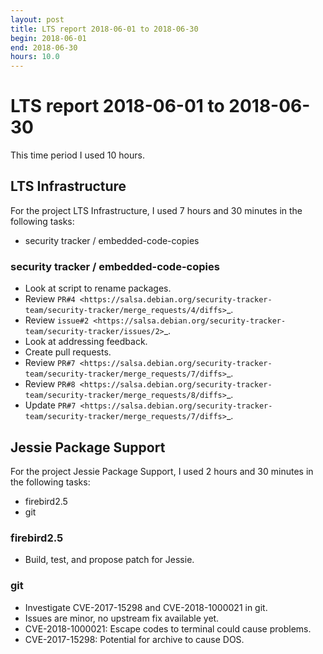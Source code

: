 ```yaml
---
layout: post
title: LTS report 2018-06-01 to 2018-06-30
begin: 2018-06-01
end: 2018-06-30
hours: 10.0
---
```


# LTS report 2018-06-01 to 2018-06-30

This time period I used 10 hours.

## LTS Infrastructure

For the project LTS Infrastructure, I used 7 hours and 30 minutes in the following tasks:

* security tracker / embedded-code-copies

### security tracker / embedded-code-copies

* Look at script to rename packages.
* Review `PR#4 <https://salsa.debian.org/security-tracker-team/security-tracker/merge_requests/4/diffs>`_.
* Review `issue#2 <https://salsa.debian.org/security-tracker-team/security-tracker/issues/2>`_.
* Look at addressing feedback.
* Create pull requests.
* Review `PR#7 <https://salsa.debian.org/security-tracker-team/security-tracker/merge_requests/7/diffs>`_.
* Review `PR#8 <https://salsa.debian.org/security-tracker-team/security-tracker/merge_requests/8/diffs>`_.
* Update `PR#7 <https://salsa.debian.org/security-tracker-team/security-tracker/merge_requests/7/diffs>`_.


## Jessie Package Support

For the project Jessie Package Support, I used 2 hours and 30 minutes in the following tasks:

* firebird2.5
* git

### firebird2.5

* Build, test, and propose patch for Jessie.

### git

* Investigate CVE-2017-15298 and CVE-2018-1000021 in git.
* Issues are minor, no upstream fix available yet.
* CVE-2018-1000021: Escape codes to terminal could cause problems.
* CVE-2017-15298: Potential for archive to cause DOS.



